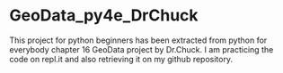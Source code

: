 # GeoData_py4e_DrChuck
This project for python beginners has been extracted from python for everybody  chapter 16 GeoData  project by Dr.Chuck. I am practicing the code on repl.it and also retrieving it on my github repository. 
